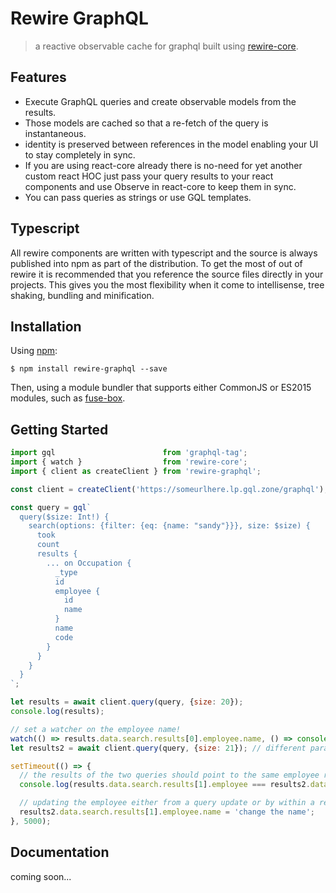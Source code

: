 # Rewire GraphQL
> a reactive observable cache for graphql built using [rewire-core](https://github.com/WorkSight/rewire/tree/master/packages/rewire-core).

Features
--------
* Execute GraphQL queries and create observable models from the results.
* Those models are cached so that a re-fetch of the query is instantaneous.
* identity is preserved between references in the model enabling your UI to stay completely in sync.
* If you are using react-core already there is no-need for yet another custom react HOC just pass your query results to your react components and use Observe in react-core to keep them in sync.
* You can pass queries as strings or use GQL templates.

Typescript
----------
All rewire components are written with typescript and the source is always published into npm as part of the distribution. To get the most of out of rewire it is recommended that you reference the source files directly in your projects. This gives you the most flexibility when it come to intellisense, tree shaking, bundling and minification.

Installation
------------

Using [npm](https://www.npmjs.com/package/rewire-graphql):

	$ npm install rewire-graphql --save


Then, using a module bundler that supports either CommonJS or ES2015 modules, such as [fuse-box](https://fuse-box.org).

Getting Started
---------------
```js
import gql                        from 'graphql-tag';
import { watch }                  from 'rewire-core';
import { client as createClient } from 'rewire-graphql';

const client = createClient('https://someurlhere.lp.gql.zone/graphql');

const query = gql`
  query($size: Int!) {
    search(options: {filter: {eq: {name: "sandy"}}}, size: $size) {
      took
      count
      results {
        ... on Occupation {
          _type
          id
          employee {
            id
            name
          }
          name
          code
        }
      }
    }
  }
`;

let results = await client.query(query, {size: 20});
console.log(results);

// set a watcher on the employee name!
watch(() => results.data.search.results[0].employee.name, () => console.log('changed'));
let results2 = await client.query(query, {size: 21}); // different parameters to force a cache update

setTimeout(() => {
  // the results of the two queries should point to the same employee reference
  console.log(results.data.search.results[1].employee === results2.data.search.results[0].employee);

  // updating the employee either from a query update or by within a react component will dispatch those changes to any watchers.
  results2.data.search.results[1].employee.name = 'change the name';
}, 5000);

```
Documentation
-------------
coming soon...
